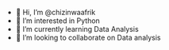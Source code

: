 - 👋 Hi, I’m @chizinwaafrik
- 👀 I’m interested in Python
- 🌱 I’m currently learning Data Analysis
- 💞️ I’m looking to collaborate on Data analysis

<!---
chizinwaafrik/chizinwaafrik is a ✨ special ✨ repository because its `README.md` (this file) appears on your GitHub profile.
You can click the Preview link to take a look at your changes.
--->
